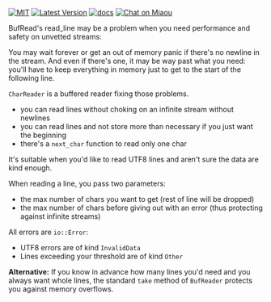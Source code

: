 [![MIT][s2]][l2] [![Latest Version][s1]][l1] [![docs][s3]][l3] [![Chat on Miaou][s4]][l4]

[s1]: https://img.shields.io/crates/v/char_reader.svg
[l1]: https://crates.io/crates/char_reader

[s2]: https://img.shields.io/badge/license-MIT-blue.svg
[l2]: LICENSE

[s3]: https://docs.rs/char_reader/badge.svg
[l3]: https://docs.rs/char_reader/

[s4]: https://miaou.dystroy.org/static/shields/room.svg
[l4]: https://miaou.dystroy.org/3

BufRead's read_line may be a problem when you need performance and safety on unvetted streams:

You may wait forever or get an out of memory panic if there's no newline in the stream.
And even if there's one, it may be way past what you need: you'll have to keep everything in memory just to get to the start of the following line.

`CharReader` is a buffered reader fixing those problems.

* you can read lines without choking on an infinite stream without newlines
* you can read lines and not store more than necessary if you just want the beginning
* there's a `next_char` function to read only one char

It's suitable when you'd like to read UTF8 lines and aren't sure the data are kind enough.

When reading a line, you pass two parameters:

* the max number of chars you want to get (rest of line will be dropped)
* the max number of chars before giving out with an error (thus protecting against infinite streams)

All errors are `io::Error`:

* UTF8 errors are of kind `InvalidData`
* Lines exceeding your threshold are of kind `Other`

**Alternative:** If you know in advance how many lines you'd need and you always want whole lines, the standard `take` method of `BufReader` protects you against memory overflows.
